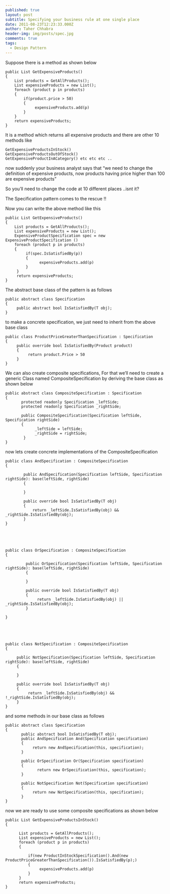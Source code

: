 ```yaml
---
published: true
layout: post
subtitle: Specifying your business rule at one single place
date: 2011-08-23T12:23:33.000Z
author: Taher Chhabra
header-img: img/posts/spec.jpg
comments: true
tags:
  - Design Pattern
---
```

Suppose there is a method as shown below

 

    public List GetExpensiveProducts()
    {
        List products = GetAllProducts();
        List expensiveProducts = new List();
        foreach (product p in products)
        {
            if(product.price > 50)
            {
                 expensiveProducts.add(p)
            }
        }
        return expensiveProducts;
    }

It is a method which returns all expensive products and there are other 10 methods like

    GetExpensiveProductsInStock()
    GetExpensiveProductsOutOfStock()
    GetExpensiveProductInACategory() etc etc etc ..

now suddenly your business analyst says that “we need to change the definition of expensive products, now products having price higher than 100 are expensive products”

So you’ll need to change the code at 10 different places ..isnt it?

The Specification pattern comes to the rescue !!

Now you can write the above method like this

 

    public List GetExpensiveProducts()
    {
        List products = GetAllProducts();
        List expensiveProducts = new List();
        ExpensiveProductSpecification spec = new ExpensiveProductSpecification ()
        foreach (product p in products)
        {
             if(spec.IsSatisfiedBy(p))
             {
                   expensiveProducts.add(p)
             }
         }
         return expensiveProducts;
    }


The abstract base class of the pattern is as follows


    public abstract class Specification
    {
         public abstract bool IsSatisfiedBy(T obj);
    }

to make a concrete specification, we just need to inherit from the above base class

    public class ProductPriceGreaterThanSpecification : Specification
    {
         public override bool IsSatisfiedBy(Product product)
         {
              return product.Price > 50
         }
    }


We can also create composite specifications, For that we’ll need to create a generic Class named CompositeSpecification by deriving the base class as shown below


    public abstract class CompositeSpecification : Specification
    {
           protected readonly Specification _leftSide;
           protected readonly Specification _rightSide;

           public CompositeSpecification(Specification leftSide, Specification rightSide)
           {
                 _leftSide = leftSide;
                 _rightSide = rightSide;
            }
    }



now lets create concrete implementations of the CompositeSpecification

    public class AndSpecification : CompositeSpecification
    {

            public AndSpecification(Specification leftSide, Specification rightSide): base(leftSide, rightSide)
            {

            }

            public override bool IsSatisfiedBy(T obj)
            {
                return _leftSide.IsSatisfiedBy(obj) && _rightSide.IsSatisfiedBy(obj);
            }
    }





    public class OrSpecification : CompositeSpecification
    {

             public OrSpecification(Specification leftSide, Specification rightSide): base(leftSide, rightSide)
             {

             }

             public override bool IsSatisfiedBy(T obj)
             {
                  return _leftSide.IsSatisfiedBy(obj) || _rightSide.IsSatisfiedBy(obj);
             }

    }





    public class NotSpecification : CompositeSpecification
    {

         public NotSpecification(Specification leftSide, Specification rightSide): base(leftSide, rightSide)
         {

         }

         public override bool IsSatisfiedBy(T obj)
         {
              return _leftSide.IsSatisfiedBy(obj) && !_rightSide.IsSatisfiedBy(obj);
         }
    }   



and some methods in our base class as follows


    public abstract class Specification
    {
           public abstract bool IsSatisfiedBy(T obj);
           public AndSpecification And(Specification specification)
           {
                return new AndSpecification(this, specification);
           }

           public OrSpecification Or(Specification specification)
           {
                  return new OrSpecification(this, specification);
           }

           public NotSpecification Not(Specification specification)
           {
                return new NotSpecification(this, specification);
           }
    }




now we are ready to use some composite specifications as shown below

    public List GetExpensiveProductsInStock()
    {

          List products = GetAllProducts();
          List expensiveProducts = new List();
          foreach (product p in products)
          {

              if(new ProductInStockSpecification().And(new ProductPriceGreaterThanSpecification()).IsSatisfiedBy(p);)
              {
                   expensiveProducts.add(p)
              }
          }
          return expensiveProducts;
    }

